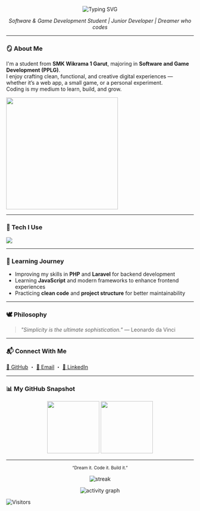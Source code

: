 <p align="center">
  <img src="https://readme-typing-svg.demolab.com?font=Fira+Code&weight=500&size=22&pause=1000&center=true&vCenter=true&width=435&lines=Hi!+I'm+Teuku+Ahmad+Rajaka;I+love+coding+and+creating+things!" alt="Typing SVG" />
</p>

<p align="center">
  <em>Software & Game Development Student | Junior Developer | Dreamer who codes</em>
</p>

---

### 🪞 About Me  
I'm a student from **SMK Wikrama 1 Garut**, majoring in **Software and Game Development (PPLG)**.  
I enjoy crafting clean, functional, and creative digital experiences — whether it’s a web app, a small game, or a personal experiment.  
Coding is my medium to learn, build, and grow.

<img src="https://media.giphy.com/media/qgQUggAC3Pfv687qPC/giphy.gif" width="300" />


---

### 🧩 Tech I Use  
<p align="left">
  <img src="https://skillicons.dev/icons?i=html,css,js,php,python,laravel,mysql,git,github,vscode,figma" />
</p>

---

### 🌱 Learning Journey  
- Improving my skills in **PHP** and **Laravel** for backend development  
- Learning **JavaScript** and modern frameworks to enhance frontend experiences  
- Practicing **clean code** and **project structure** for better maintainability  


---

### 🕊 Philosophy  
> _"Simplicity is the ultimate sophistication."_ — Leonardo da Vinci  

---

### 📬 Connect With Me  
<p align="left">
  <a href="https://github.com/Rjkaa" target="_blank">🐙 GitHub</a> ・
  <a href="mailto:teukuahmadrajaka@gmail.com">📧 Email</a> ・
  <a href="https://www.linkedin.com/in/teuku-ahmad-rajaka">💼 LinkedIn</a>
</p>

---

### 📊 My GitHub Snapshot  
<p align="center">
  <img src="https://github-readme-stats.vercel.app/api?username=Rjkaa&show_icons=false&theme=graywhite" height="140" />
  <img src="https://github-readme-stats.vercel.app/api/top-langs/?username=Rjkaa&layout=compact&theme=graywhite" height="140" />
</p>

---

<p align="center">
  <sub>“Dream it. Code it. Build it.”</sub>
</p>

<p align="center">
  <img src="https://github-readme-streak-stats.herokuapp.com/?user=Rjkaa&theme=tokyonight" alt="streak"/>
</p>

<p align="center">
  <img src="https://github-readme-activity-graph.vercel.app/graph?username=Rjkaa&theme=tokyo-night" alt="activity graph"/>
</p>

![Visitors](https://komarev.com/ghpvc/?username=Rjkaa&color=gray&style=flat-square)

